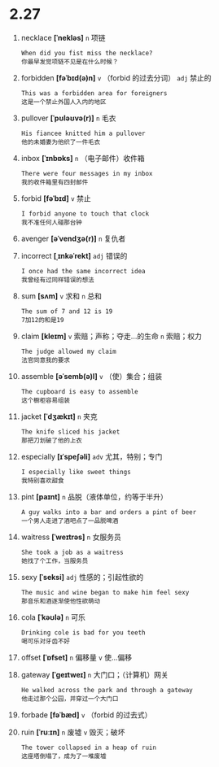 # 2.27

1. necklace **[ˈnekləs]** `n` 项链

   ```
   When did you fist miss the necklace?
   你最早发觉项链不见是在什么时候？
   ```

2. forbidden **[fəˈbɪd(ə)n]** `v` （forbid 的过去分词） `adj` 禁止的

   ```
   This was a forbidden area for foreigners
   这是一个禁止外国人入内的地区
   ```

3. pullover **[ˈpʊləʊvə(r)]** `n` 毛衣

   ```
   His fiancee knitted him a pullover
   他的未婚妻为他织了一件毛衣
   ```

4. inbox **[ˈɪnbɒks]** `n` （电子邮件）收件箱

   ```
   There were four messages in my inbox
   我的收件箱里有四封邮件
   ```

5. forbid **[fəˈbɪd]** `v` 禁止

   ```
   I forbid anyone to touch that clock
   我不准任何人碰那台钟
   ```

6. avenger **[əˈvendʒə(r)]** `n` 复仇者

7. incorrect **[ˌɪnkəˈrekt]** `adj` 错误的

   ```
   I once had the same incorrect idea
   我曾经有过同样错误的想法
   ```

8. sum **[sʌm]** `v` 求和 `n` 总和

   ```
   The sum of 7 and 12 is 19
   7加12的和是19
   ```

9. claim **[kleɪm]** `v` 索赔；声称；夺走...的生命 `n` 索赔；权力

   ```
   The judge allowed my claim
   法官同意我的要求
   ```

10. assemble **[əˈsemb(ə)l]** `v` （使）集合；组装

    ```
    The cupboard is easy to assemble
    这个橱柜容易组装
    ```

11. jacket **[ˈdʒækɪt]** `n` 夹克

    ```
    The knife sliced his jacket
    那把刀划破了他的上衣
    ```

12. especially **[ɪˈspeʃəli]** `adv` 尤其，特别；专门

    ```
    I especially like sweet things
    我特别喜欢甜食
    ```

13. pint **[paɪnt]** `n` 品脱（液体单位，约等于半升）

    ```
    A guy walks into a bar and orders a pint of beer
    一个男人走进了酒吧点了一品脱啤酒
    ```

14. waitress **[ˈweɪtrəs]** `n` 女服务员

    ```
    She took a job as a waitress
    她找了个工作，当服务员
    ```

15. sexy **[ˈseksi]** `adj` 性感的；引起性欲的

    ```
    The music and wine began to make him feel sexy
    那音乐和酒逐渐使他性欲萌动
    ```

16. cola **[ˈkəʊlə]** `n` 可乐

    ```
    Drinking cole is bad for you teeth
    喝可乐对牙齿不好
    ```

17. offset **[ˈɒfset]** `n` 偏移量 `v` 使...偏移

18. gateway **[ˈɡeɪtweɪ]** `n` 大门口；（计算机）网关

    ```
    He walked across the park and through a gateway
    他走过那个公园，并穿过一个大门口
    ```

19. forbade **[fəˈbæd]** `v` （forbid 的过去式）

20. ruin **[ˈruːɪn]** `n` 废墟 `v` 毁灭；破坏
    ```
    The tower collapsed in a heap of ruin
    这座塔倒塌了，成为了一堆废墟
    ```
